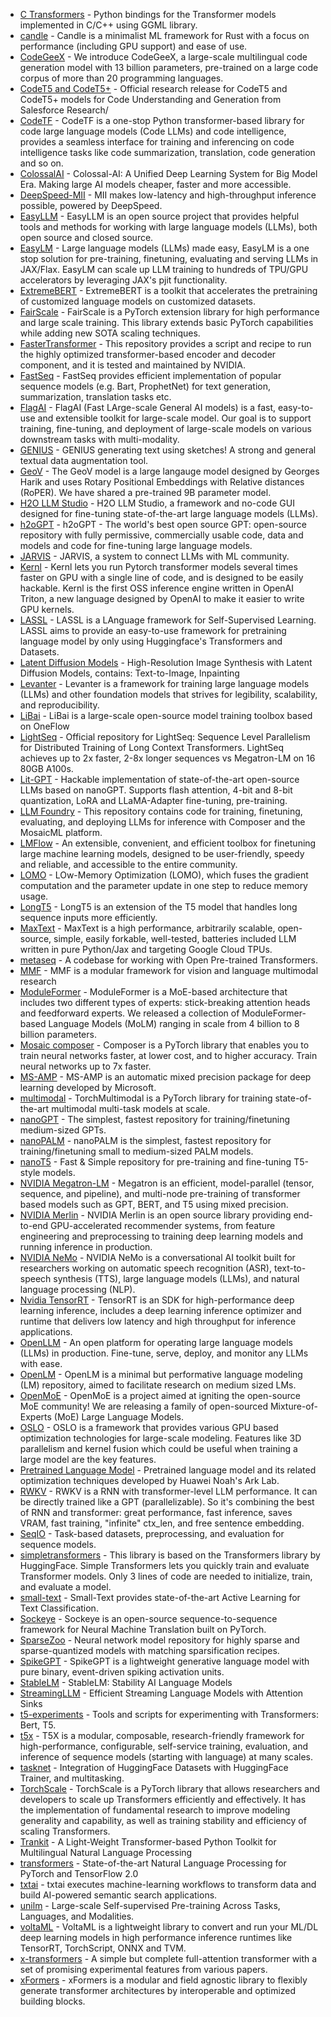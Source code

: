 - [C Transformers](https://github.com/marella/ctransformers) - Python bindings for the Transformer models implemented in C/C++ using GGML library.
- [candle](https://github.com/huggingface/candle) - Candle is a minimalist ML framework for Rust with a focus on performance (including GPU support) and ease of use.
- [CodeGeeX](https://github.com/THUDM/CodeGeeX) - We introduce CodeGeeX, a large-scale multilingual code generation model with 13 billion parameters, pre-trained on a large code corpus of more than 20 programming languages.
- [CodeT5 and CodeT5+](https://github.com/salesforce/CodeT5) - Official research release for CodeT5 and CodeT5+ models for Code Understanding and Generation from Salesforce Research/
- [CodeTF](https://github.com/salesforce/CodeTF) - CodeTF is a one-stop Python transformer-based library for code large language models (Code LLMs) and code intelligence, provides a seamless interface for training and inferencing on code intelligence tasks like code summarization, translation, code generation and so on.
- [ColossalAI](https://github.com/hpcaitech/ColossalAI) - Colossal-AI: A Unified Deep Learning System for Big Model Era. Making large AI models cheaper, faster and more accessible.
- [DeepSpeed-MII](https://github.com/microsoft/DeepSpeed-MII) - MII makes low-latency and high-throughput inference possible, powered by DeepSpeed.
- [EasyLLM](https://github.com/philschmid/easyllm) - EasyLLM is an open source project that provides helpful tools and methods for working with large language models (LLMs), both open source and closed source.
- [EasyLM](https://github.com/young-geng/EasyLM) - Large language models (LLMs) made easy, EasyLM is a one stop solution for pre-training, finetuning, evaluating and serving LLMs in JAX/Flax. EasyLM can scale up LLM training to hundreds of TPU/GPU accelerators by leveraging JAX's pjit functionality.
- [ExtremeBERT](https://github.com/extreme-bert/extreme-bert) - ExtremeBERT is a toolkit that accelerates the pretraining of customized language models on customized datasets.
- [FairScale](https://github.com/facebookresearch/fairscale) - FairScale is a PyTorch extension library for high performance and large scale training. This library extends basic PyTorch capabilities while adding new SOTA scaling techniques.
- [FasterTransformer](https://github.com/NVIDIA/FasterTransformer) - This repository provides a script and recipe to run the highly optimized transformer-based encoder and decoder component, and it is tested and maintained by NVIDIA.
- [FastSeq](https://github.com/microsoft/fastseq) - FastSeq provides efficient implementation of popular sequence models (e.g. Bart, ProphetNet) for text generation, summarization, translation tasks etc.
- [FlagAI](https://github.com/FlagAI-Open/FlagAI) - FlagAI (Fast LArge-scale General AI models) is a fast, easy-to-use and extensible toolkit for large-scale model. Our goal is to support training, fine-tuning, and deployment of large-scale models on various downstream tasks with multi-modality.
- [GENIUS](https://github.com/beyondguo/geniushttps://github.com/beyondguo/genius) - GENIUS generating text using sketches! A strong and general textual data augmentation tool.
- [GeoV](https://github.com/geov-ai/geov) - The GeoV model is a large langauge model designed by Georges Harik and uses Rotary Positional Embeddings with Relative distances (RoPER). We have shared a pre-trained 9B parameter model.
- [H2O LLM Studio](https://github.com/h2oai/h2o-llmstudio) - H2O LLM Studio, a framework and no-code GUI designed for fine-tuning state-of-the-art large language models (LLMs).
- [h2oGPT](https://github.com/h2oai/h2ogpt) - h2oGPT - The world's best open source GPT: open-source repository with fully permissive, commercially usable code, data and models and code for fine-tuning large language models.
- [JARVIS](https://github.com/microsoft/JARVIS) - JARVIS, a system to connect LLMs with ML community.
- [Kernl](https://github.com/ELS-RD/kernl) - Kernl lets you run Pytorch transformer models several times faster on GPU with a single line of code, and is designed to be easily hackable. Kernl is the first OSS inference engine written in OpenAI Triton, a new language designed by OpenAI to make it easier to write GPU kernels.
- [LASSL](https://github.com/lassl/lassl) - LASSL is a LAnguage framework for Self-Supervised Learning. LASSL aims to provide an easy-to-use framework for pretraining language model by only using Huggingface's Transformers and Datasets.
- [Latent Diffusion Models](https://github.com/CompVis/latent-diffusion) - High-Resolution Image Synthesis with Latent Diffusion Models, contains: Text-to-Image, Inpainting
- [Levanter](https://github.com/stanford-crfm/levanter) - Levanter is a framework for training large language models (LLMs) and other foundation models that strives for legibility, scalability, and reproducibility.
- [LiBai](https://github.com/Oneflow-Inc/libai) - LiBai is a large-scale open-source model training toolbox based on OneFlow
- [LightSeq](https://github.com/RulinShao/LightSeq) - Official repository for LightSeq: Sequence Level Parallelism for Distributed Training of Long Context Transformers. LightSeq achieves up to 2x faster, 2-8x longer sequences vs Megatron-LM on 16 80GB A100s.
- [Lit-GPT](https://github.com/Lightning-AI/lit-gpt) - Hackable implementation of state-of-the-art open-source LLMs based on nanoGPT. Supports flash attention, 4-bit and 8-bit quantization, LoRA and LLaMA-Adapter fine-tuning, pre-training.
- [LLM Foundry](https://github.com/mosaicml/llm-foundry) - This repository contains code for training, finetuning, evaluating, and deploying LLMs for inference with Composer and the MosaicML platform.
- [LMFlow](https://github.com/OptimalScale/LMFlow) - An extensible, convenient, and efficient toolbox for finetuning large machine learning models, designed to be user-friendly, speedy and reliable, and accessible to the entire community.
- [LOMO](https://github.com/OpenLMLab/LOMO) - LOw-Memory Optimization (LOMO), which fuses the gradient computation and the parameter update in one step to reduce memory usage.
- [LongT5](https://github.com/google-research/longt5) - LongT5 is an extension of the T5 model that handles long sequence inputs more efficiently.
- [MaxText](https://github.com/google/maxtext) - MaxText is a high performance, arbitrarily scalable, open-source, simple, easily forkable, well-tested, batteries included LLM written in pure Python/Jax and targeting Google Cloud TPUs.
- [metaseq](https://github.com/facebookresearch/metaseq) - A codebase for working with Open Pre-trained Transformers.
- [MMF](https://github.com/facebookresearch/mmf) - MMF is a modular framework for vision and language multimodal research
- [ModuleFormer](https://github.com/IBM/ModuleFormer) - ModuleFormer is a MoE-based architecture that includes two different types of experts: stick-breaking attention heads and feedforward experts. We released a collection of ModuleFormer-based Language Models (MoLM) ranging in scale from 4 billion to 8 billion parameters.
- [Mosaic composer](https://github.com/mosaicml/composer) - Composer is a PyTorch library that enables you to train neural networks faster, at lower cost, and to higher accuracy. Train neural networks up to 7x faster.
- [MS-AMP](https://github.com/azure/ms-amp) - MS-AMP is an automatic mixed precision package for deep learning developed by Microsoft.
- [multimodal](https://github.com/facebookresearch/multimodal) - TorchMultimodal is a PyTorch library for training state-of-the-art multimodal multi-task models at scale.
- [nanoGPT](https://github.com/karpathy/nanoGPT) - The simplest, fastest repository for training/finetuning medium-sized GPTs.
- [nanoPALM](https://github.com/RobertRiachi/nanoPALM) - nanoPALM is the simplest, fastest repository for training/finetuning small to medium-sized PALM models.
- [nanoT5](https://github.com/PiotrNawrot/nanoT5) - Fast & Simple repository for pre-training and fine-tuning T5-style models.
- [NVIDIA Megatron-LM](https://github.com/NVIDIA/Megatron-LM) - Megatron is an efficient, model-parallel (tensor, sequence, and pipeline), and multi-node pre-training of transformer based models such as GPT, BERT, and T5 using mixed precision.
- [NVIDIA Merlin](https://github.com/NVIDIA-Merlin/Merlin) - NVIDIA Merlin is an open source library providing end-to-end GPU-accelerated recommender systems, from feature engineering and preprocessing to training deep learning models and running inference in production.
- [NVIDIA NeMo](https://github.com/NVIDIA/NeMo) - NVIDIA NeMo is a conversational AI toolkit built for researchers working on automatic speech recognition (ASR), text-to-speech synthesis (TTS), large language models (LLMs), and natural language processing (NLP).
- [Nvidia TensorRT](https://github.com/NVIDIA/TensorRT) - TensorRT is an SDK for high-performance deep learning inference, includes a deep learning inference optimizer and runtime that delivers low latency and high throughput for inference applications.
- [OpenLLM](https://github.com/bentoml/OpenLLM) - An open platform for operating large language models (LLMs) in production. Fine-tune, serve, deploy, and monitor any LLMs with ease.
- [OpenLM](https://github.com/mlfoundations/open_lm) - OpenLM is a minimal but performative language modeling (LM) repository, aimed to facilitate research on medium sized LMs.
- [OpenMoE](https://github.com/XueFuzhao/OpenMoE) - OpenMoE is a project aimed at igniting the open-source MoE community! We are releasing a family of open-sourced Mixture-of-Experts (MoE) Large Language Models.
- [OSLO](https://github.com/EleutherAI/oslo) - OSLO is a framework that provides various GPU based optimization technologies for large-scale modeling. Features like 3D parallelism and kernel fusion which could be useful when training a large model are the key features.
- [Pretrained Language Model](https://github.com/huawei-noah/Pretrained-Language-Model) - Pretrained language model and its related optimization techniques developed by Huawei Noah's Ark Lab.
- [RWKV](https://github.com/BlinkDL/RWKV-LM) - RWKV is a RNN with transformer-level LLM performance. It can be directly trained like a GPT (parallelizable). So it's combining the best of RNN and transformer: great performance, fast inference, saves VRAM, fast training, "infinite" ctx_len, and free sentence embedding.
- [SeqIO](https://github.com/google/seqio) - Task-based datasets, preprocessing, and evaluation for sequence models.
- [simpletransformers](https://github.com/ThilinaRajapakse/simpletransformers) - This library is based on the Transformers library by HuggingFace. Simple Transformers lets you quickly train and evaluate Transformer models. Only 3 lines of code are needed to initialize, train, and evaluate a model.
- [small-text](https://github.com/webis-de/small-text) - Small-Text provides state-of-the-art Active Learning for Text Classification.
- [Sockeye](https://github.com/awslabs/sockeye) - Sockeye is an open-source sequence-to-sequence framework for Neural Machine Translation built on PyTorch.
- [SparseZoo](https://github.com/neuralmagic/sparsezoo) - Neural network model repository for highly sparse and sparse-quantized models with matching sparsification recipes.
- [SpikeGPT](https://github.com/ridgerchu/SpikeGPT) - SpikeGPT is a lightweight generative language model with pure binary, event-driven spiking activation units.
- [StableLM](https://github.com/stability-AI/stableLM) - StableLM: Stability AI Language Models
- [StreamingLLM](https://github.com/mit-han-lab/streaming-llm) - Efficient Streaming Language Models with Attention Sinks
- [t5-experiments](https://github.com/yurakuratov/t5-experiments) - Tools and scripts for experimenting with Transformers: Bert, T5.
- [t5x](https://github.com/google-research/t5x) - T5X is a modular, composable, research-friendly framework for high-performance, configurable, self-service training, evaluation, and inference of sequence models (starting with language) at many scales.
- [tasknet](https://github.com/sileod/tasknet) - Integration of HuggingFace Datasets with HuggingFace Trainer, and multitasking.
- [TorchScale](https://github.com/microsoft/torchscale) - TorchScale is a PyTorch library that allows researchers and developers to scale up Transformers efficiently and effectively. It has the implementation of fundamental research to improve modeling generality and capability, as well as training stability and efficiency of scaling Transformers.
- [Trankit](https://github.com/nlp-uoregon/trankit) - A Light-Weight Transformer-based Python Toolkit for Multilingual Natural Language Processing
- [transformers](https://github.com/huggingface/transformers) - State-of-the-art Natural Language Processing for PyTorch and TensorFlow 2.0
- [txtai](https://github.com/neuml/txtai) - txtai executes machine-learning workflows to transform data and build AI-powered semantic search applications.
- [unilm](https://github.com/microsoft/unilm) - Large-scale Self-supervised Pre-training Across Tasks, Languages, and Modalities.
- [voltaML](https://github.com/VoltaML/voltaML) - VoltaML is a lightweight library to convert and run your ML/DL deep learning models in high performance inference runtimes like TensorRT, TorchScript, ONNX and TVM.
- [x-transformers](https://github.com/lucidrains/x-transformers) - A simple but complete full-attention transformer with a set of promising experimental features from various papers.
- [xFormers](https://github.com/facebookresearch/xformers) - xFormers is a modular and field agnostic library to flexibly generate transformer architectures by interoperable and optimized building blocks.
